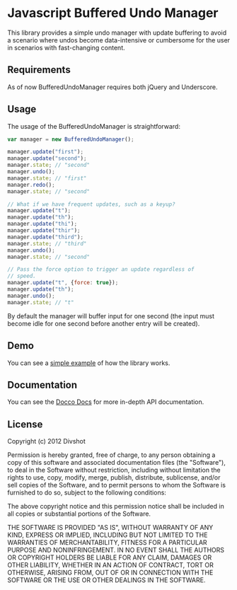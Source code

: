 # Javascript Buffered Undo Manager

This library provides a simple undo manager with update buffering
to avoid a scenario where undos become data-intensive or cumbersome
for the user in scenarios with fast-changing content.

## Requirements

As of now BufferedUndoManager requires both jQuery and Underscore.

## Usage

The usage of the BufferedUndoManager is straightforward:

```javascript
var manager = new BufferedUndoManager();

manager.update("first");
manager.update("second");
manager.state; // "second"
manager.undo(); 
manager.state; // "first"
manager.redo();
manager.state; // "second"

// What if we have frequent updates, such as a keyup?
manager.update("t");
manager.update("th");
manager.update("thi");
manager.update("thir");
manager.update("third");
manager.state; // "third"
manager.undo();
manager.state; // "second"

// Pass the force option to trigger an update regardless of
// speed.
manager.update("t", {force: true});
manager.update("th");
manager.undo();
manager.state; // "t"
```

By default the manager will buffer input for one second (the input must
become idle for one second before another entry will be created).

## Demo

You can see a [simple example](http://divshot.github.com/buffered_undo_manager/example.html) of how the library works.

## Documentation

You can see the [Docco Docs](http://divshot.github.com/buffered_undo_manager/docs/buffered_undo_manager.html) for more in-depth API documentation.

## License

Copyright (c) 2012 Divshot

Permission is hereby granted, free of charge, to any person obtaining a copy of this software and associated documentation files (the "Software"), to deal in the Software without restriction, including without limitation the rights to use, copy, modify, merge, publish, distribute, sublicense, and/or sell copies of the Software, and to permit persons to whom the Software is furnished to do so, subject to the following conditions:

The above copyright notice and this permission notice shall be included in all copies or substantial portions of the Software.

THE SOFTWARE IS PROVIDED "AS IS", WITHOUT WARRANTY OF ANY KIND, EXPRESS OR IMPLIED, INCLUDING BUT NOT LIMITED TO THE WARRANTIES OF MERCHANTABILITY, FITNESS FOR A PARTICULAR PURPOSE AND NONINFRINGEMENT. IN NO EVENT SHALL THE AUTHORS OR COPYRIGHT HOLDERS BE LIABLE FOR ANY CLAIM, DAMAGES OR OTHER LIABILITY, WHETHER IN AN ACTION OF CONTRACT, TORT OR OTHERWISE, ARISING FROM, OUT OF OR IN CONNECTION WITH THE SOFTWARE OR THE USE OR OTHER DEALINGS IN THE SOFTWARE.